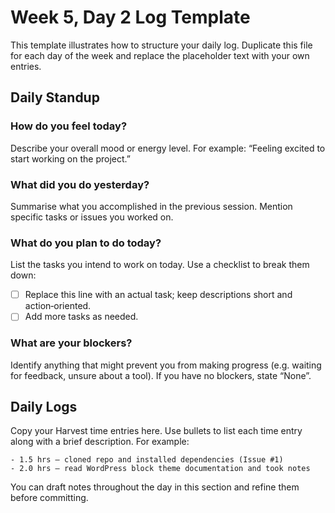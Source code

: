 # Week 5, Day 2 Log Template

This template illustrates how to structure your daily log.  Duplicate this file for each day of the week and replace the placeholder text with your own entries.

## Daily Standup

### How do you feel today?

Describe your overall mood or energy level.  For example: “Feeling excited to start working on the project.”

### What did you do yesterday?

Summarise what you accomplished in the previous session.  Mention specific tasks or issues you worked on.

### What do you plan to do today?

List the tasks you intend to work on today.  Use a checklist to break them down:

- [ ] Replace this line with an actual task; keep descriptions short and action‑oriented.
- [ ] Add more tasks as needed.

### What are your blockers?

Identify anything that might prevent you from making progress (e.g. waiting for feedback, unsure about a tool).  If you have no blockers, state “None”.

## Daily Logs

Copy your Harvest time entries here.  Use bullets to list each time entry along with a brief description.  For example:

```
- 1.5 hrs – cloned repo and installed dependencies (Issue #1)
- 2.0 hrs – read WordPress block theme documentation and took notes
```

You can draft notes throughout the day in this section and refine them before committing.